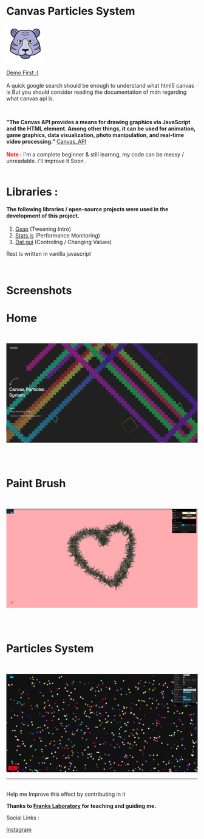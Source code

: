 # Canvas Particles System

<img src="https://github.com/V3rB0se/PIctures/blob/main/icon.png" alt="canvas" />


<a href="https://alynxhost.github.io/">Demo First :)</a>
<br>
<br>
A quick google search should be enough to understand what html5 canvas is
But you should consider reading the documentation of mdn regarding what canvas api is.

<br>

<b>"The Canvas API provides a means for drawing graphics via JavaScript and the HTML <canvas> element. Among other things, it can be used for animation, game graphics, data visualization, photo manipulation, and real-time video processing."</b>
<a href="https://developer.mozilla.org/en-US/docs/Web/API/Canvas_API">Canvas_API</a>
<br>
<br>
    <b style="color:red;">Note :</b> I'm a complete beginner & still learnng, my code can be messy / unreadable. i'll improve it Soon .
<br>
<br>
# Libraries : 
<h4>The following libraries / open-source projects were used in the development of this project.</h4>
<ol>
    <li><a href="https://github.com/greensock/GSAP">Gsap</a>  (Tweening Intro) </li>
    <li><a href="https://github.com/mrdoob/stats.js/">Stats.js</a>  (Performance Monitoring)</li>
    <li><a href="https://github.com/dataarts/dat.gui">Dat.gui</a>  (Controling / Changing Values)</li>
</ol>

Rest is written in vanilla javascript 

<br>

# Screenshots

# Home
<br>


![Home Page](https://github.com/V3rB0se/PIctures/blob/main/Screenshot%20from%202021-06-12%2003-07-21.png)

<br>
<br>

# Paint Brush 

<br>

![Root Paint Brush Effect](https://github.com/V3rB0se/PIctures/blob/main/Screenshot%20from%202021-06-12%2003-24-55.png)

<br>
<br>

# Particles System 

<br>

![Particles System](https://github.com/V3rB0se/PIctures/blob/main/Screenshot%20from%202021-06-12%2003-27-29.png)




<hr>
<br> Help me Improve this effect by contributing in it 


<b>Thanks to <a href="https://www.youtube.com/channel/UCEqc149iR-ALYkGM6TG-7vQ">Franks Laboratory</a> for teaching and guiding me.</b>


Social Links : <br>

<a href="instagram.com/alinx.pyy">Instagram</a>
